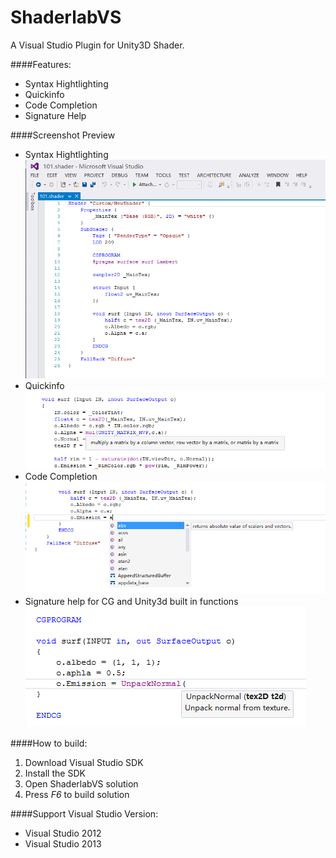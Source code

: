 ShaderlabVS
===========

A Visual Studio Plugin for Unity3D Shader.  


####Features:
* Syntax Hightlighting 
* Quickinfo
* Code Completion
* Signature Help

####Screenshot Preview

* Syntax Hightlighting 
	![](./img/Highlighting.PNG)
* Quickinfo
	![](./img/QuickInfo.PNG)
* Code Completion
	![](./img/CodeCompletion.PNG)
* Signature help for CG and Unity3d built in functions
	![](./img/SignatureHelp.PNG)


####How to build:
1. Download Visual Studio SDK
2. Install the SDK
3. Open ShaderlabVS solution
4. Press *F6* to build solution


####Support Visual Studio Version:
* Visual Studio 2012
* Visual Studio 2013




